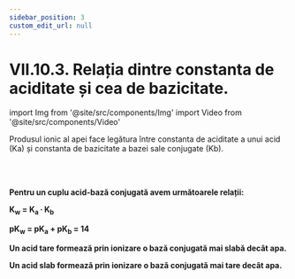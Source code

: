 ```yaml
---
sidebar_position: 3
custom_edit_url: null
---
```


# VII.10.3. Relația dintre constanta de aciditate și cea de bazicitate.


import Img from '@site/src/components/Img'
import Video from '@site/src/components/Video'




<div class="alert alert--primary" role="alert">

Produsul ionic al apei face legătura între constanta de aciditate a unui acid (Ka) și constanta de bazicitate a bazei sale conjugate (Kb). 


</div>

<br></br>



<div class="alert alert--primary" role="alert">


**Pentru un cuplu acid-bază conjugată avem următoarele relații:**

**K<sub>w</sub> = K<sub>a</sub> ∙ K<sub>b</sub>**

**pK<sub>w</sub> = pK<sub>a</sub> + pK<sub>b</sub> = 14**


**Un acid tare formează prin ionizare o bază conjugată mai slabă decât apa.**

**Un acid slab formează prin ionizare o bază conjugată mai tare decât apa.**


</div>

